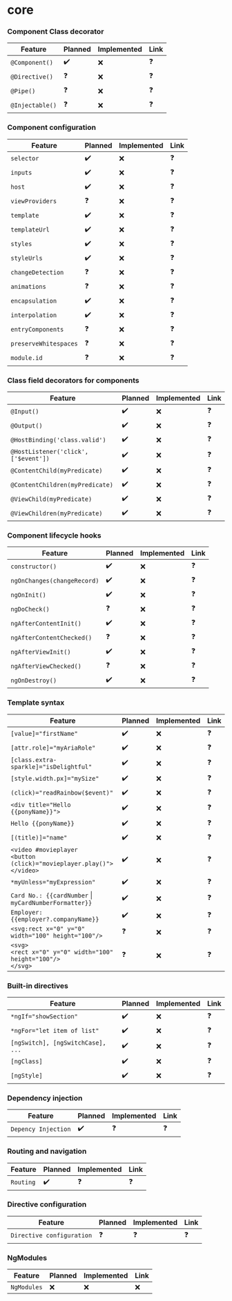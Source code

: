 # core

### Component Class decorator
| Feature | Planned | Implemented | Link |
| --- | ---| --- | --- |
| `@Component()` | :heavy_check_mark: | :x: | :question: |
| `@Directive()`| :question: | :x: | :question: |
| `@Pipe()`| :question: | :x: | :question: |
| `@Injectable()`| :question: | :x: | :question: |

### Component configuration
| Feature | Planned | Implemented | Link |
| --- | ---| --- | --- |
| `selector` | :heavy_check_mark: | :x: | :question: |
| `inputs` | :heavy_check_mark: | :x: | :question: |
| `host` | :heavy_check_mark: | :x: | :question: |
| `viewProviders` | :question: | :x: | :question: |
| `template` | :heavy_check_mark: | :x: | :question: |
| `templateUrl` | :heavy_check_mark: | :x: | :question: |
| `styles` | :heavy_check_mark: | :x: | :question: |
| `styleUrls` | :heavy_check_mark: | :x: | :question: |
| `changeDetection` | :question: | :x: | :question: |
| `animations` | :question: | :x: | :question: |
| `encapsulation` | :heavy_check_mark: | :x: | :question: |
| `interpolation` | :heavy_check_mark: | :x: | :question: |
| `entryComponents` | :question: | :x: | :question: |
| `preserveWhitespaces` | :question: | :x: | :question: |
| `module.id` | :question: | :x: | :question: |

### Class field decorators for components
| Feature | Planned | Implemented | Link |
| --- | ---| --- | --- |
| `@Input()` | :heavy_check_mark: | :x: | :question: |
| `@Output()`| :heavy_check_mark: | :x: | :question: |
| `@HostBinding('class.valid')`| :heavy_check_mark: | :x: | :question: |
| `@HostListener('click', ['$event'])`| :heavy_check_mark: | :x: | :question: |
| `@ContentChild(myPredicate)`| :heavy_check_mark: | :x: | :question: |
| `@ContentChildren(myPredicate)`| :heavy_check_mark: | :x: | :question: |
| `@ViewChild(myPredicate)`| :heavy_check_mark: | :x: | :question: |
| `@ViewChildren(myPredicate)`| :heavy_check_mark: | :x: | :question: |	

### Component lifecycle hooks
| Feature | Planned | Implemented | Link |
| --- | ---| --- | --- |
| `constructor()`| :heavy_check_mark: | :x: | :question: |
| `ngOnChanges(changeRecord)` | :heavy_check_mark: | :x: | :question: |
| `ngOnInit()` | :heavy_check_mark: | :x: | :question: |
| `ngDoCheck()` | :question: | :x: | :question: |
| `ngAfterContentInit()` | :heavy_check_mark: | :x: | :question: |
| `ngAfterContentChecked()` | :question: | :x: | :question: |
| `ngAfterViewInit()` | :heavy_check_mark: | :x: | :question: |
| `ngAfterViewChecked()`| :question: | :x: | :question: |
| `ngOnDestroy()`| :heavy_check_mark: | :x: | :question: |

### Template syntax
| Feature| Planned | Implemented | Link |
| --- | ---| --- | --- |
| `[value]="firstName"`| :heavy_check_mark: | :x: | :question: |
| `[attr.role]="myAriaRole"`| :heavy_check_mark: | :x: | :question: |
| `[class.extra-sparkle]="isDelightful"`| :heavy_check_mark: | :x: | :question: |
| `[style.width.px]="mySize"`| :heavy_check_mark: | :x: | :question: |
| `(click)="readRainbow($event)"`| :heavy_check_mark: | :x: | :question: |
| `<div title="Hello {{ponyName}}">`| :heavy_check_mark: | :x: | :question: |
| `Hello {{ponyName}}`| :heavy_check_mark: | :x: | :question: |
| `[(title)]="name"`| :heavy_check_mark: | :x: | :question: |
| `<video #movieplayer`<br/>`<button (click)="movieplayer.play()">`<br/>`</video>`| :heavy_check_mark: | :x: | :question: |
| `*myUnless="myExpression"` | :heavy_check_mark: | :x: | :question: |
| `Card No.: {{cardNumber` &#124; `myCardNumberFormatter}}`| :heavy_check_mark: | :x: | :question: |
| `Employer: {{employer?.companyName}}`| :heavy_check_mark: | :x: | :question: |
| `<svg:rect x="0" y="0" width="100" height="100"/>`| :question: | :x: | :question: |
| `<svg>`<br/>`<rect x="0" y="0" width="100" height="100"/>`<br/>`</svg>`| :question: | :x: | :question: |

### Built-in directives
| Feature | Planned | Implemented | Link |
| --- | ---| --- | --- |
| `*ngIf="showSection"`| :heavy_check_mark: | :x: | :question: |
| `*ngFor="let item of list"`| :heavy_check_mark: | :x: | :question: |
| `[ngSwitch], [ngSwitchCase], ...` | :heavy_check_mark: | :x: | :question: |
| `[ngClass]` | :heavy_check_mark: | :x: | :question: |
| `[ngStyle]` | :heavy_check_mark: | :x: | :question: |

### Dependency injection
| Feature | Planned | Implemented | Link |
| --- | ---| --- | --- |
| `Depency Injection` | :heavy_check_mark: | :question: | :question: |

### Routing and navigation
| Feature | Planned | Implemented | Link |
| --- | ---| --- | --- |
| `Routing` | :heavy_check_mark: | :question: | :question: |

### Directive configuration
| Feature| Planned | Implemented | Link |
| --- | ---| --- | --- |
| `Directive configuration`| :question: | :question: | :question: |

### NgModules
| Feature | Planned | Implemented | Link |
| --- | ---| --- | --- |
| `NgModules` | :x: | :x: | :x: |
